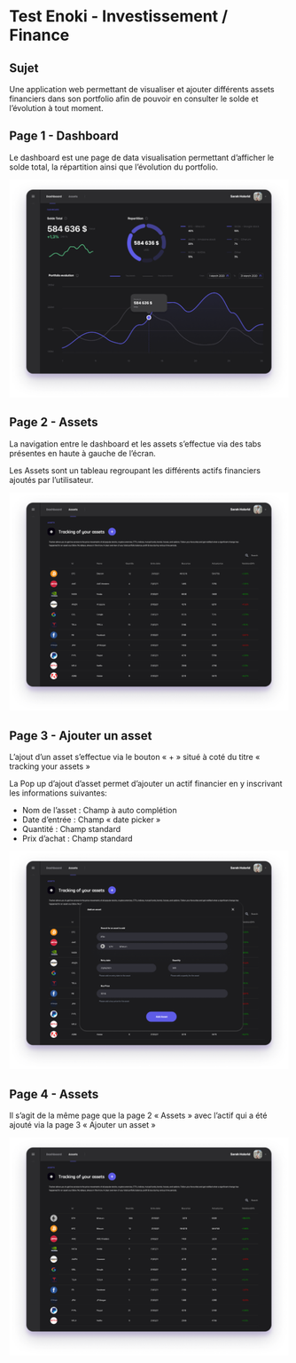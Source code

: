 # Test Enoki - Investissement / Finance

## Sujet

Une application web permettant de visualiser et ajouter différents assets financiers dans son portfolio afin de pouvoir en consulter le solde et l’évolution à tout moment.

## Page 1 - Dashboard

Le dashboard est une page de data visualisation permettant d’afficher le solde total, la répartition ainsi que l’évolution du portfolio.

![Page 1 - Dashboard](public/page-1-dashboard.png)

## Page 2 - Assets

La navigation entre le dashboard  et les assets s’effectue via des tabs présentes en haute à gauche de l’écran.

Les Assets sont un tableau regroupant les différents actifs financiers ajoutés par l’utilisateur.

![Page 2 - Assets](public/page-2-assets.png)

## Page 3 - Ajouter un asset

L’ajout d’un asset s’effectue via le bouton « + » situé à coté du titre « tracking your assets »

La Pop up d’ajout d’asset permet d’ajouter un actif financier en y inscrivant les informations suivantes:

- Nom de l’asset : Champ à auto complétion
- Date d’entrée : Champ « date picker »
- Quantité : Champ standard
- Prix d’achat :  Champ standard

![Page 3 - Ajouter un asset](public/page-3-ajouter-un-asset.png)

## Page 4 - Assets

Il s’agit de la même page que la page 2 « Assets » avec l’actif qui a été ajouté via la page 3 « Ajouter un asset »

![Page 4 - Assets](public/page-4-avec-nouveau-asset.png)